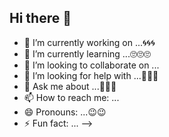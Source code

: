 ## Hi there 👋



- 🔭 I’m currently working on ...🌀🌀🌀
- 🌱 I’m currently learning ...🙄🙄🙄
- 👯 I’m looking to collaborate on ...
- 🤔 I’m looking for help with ...🤫🤫🤫
- 💬 Ask me about ...🤔🤔🤔
- 📫 How to reach me: ...
- 😄 Pronouns: ...😉😉
- ⚡ Fun fact: ...
-->

